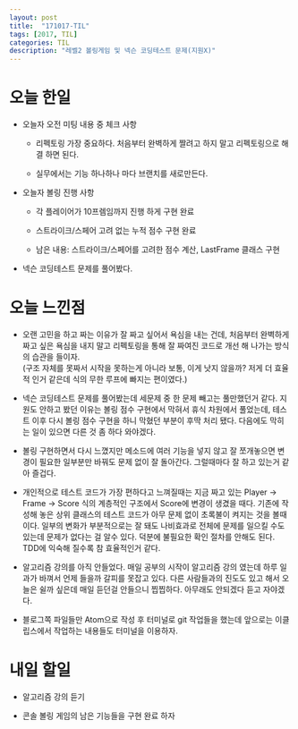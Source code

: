 ```yaml
---
layout: post
title:  "171017-TIL"
tags: [2017, TIL]
categories: TIL
description: "레벨2 볼링게임 및 넥슨 코딩테스트 문제(지원X)"
---
```


오늘 한일
========

- 오늘자 오전 미팅 내용 중 체크 사항

  - 리펙토링 가장 중요하다. 처음부터 완벽하게 짤려고 하지 말고 리펙토링으로 해결 하면 된다.

  - 실무에서는 기능 하나하나 마다 브랜치를 새로만든다.

- 오늘자 볼링 진행 사항
  - 각 플레이어가 10프렘임까지 진행 하게 구현 완료

  - 스트라이크/스페어 고려 없는 누적 점수 구현 완료

  - 남은 내용: 스트라이크/스페어를 고려한 점수 계산, LastFrame 클래스 구현

- 넥슨 코딩테스트 문제를 풀어봤다.

오늘 느낀점
=========

- 오랜 고민을 하고 짜는 이유가 잘 짜고 싶어서 욕심을 내는 건데, 처음부터 완벽하게 짜고 싶은 욕심을 내지 말고 리펙토링을 통해 잘 짜여진 코드로 개선 해 나가는 방식의 습관을 들이자.  
(구조 자체를 못짜서 시작을 못하는게 아니라 보통, 이게 낫지 않을까? 저게 더 효율적 인거 같은데 식의 무한 루프에 빠지는 편이였다.)

- 넥슨 코딩테스트 문제를 풀어봤는데 세문제 중 한 문제 빼고는 풀만했던거 같다. 지원도 안하고 봤던 이유는 볼링 점수 구현에서 막혀서 휴식 차원에서 풀었는데, 테스트 이후 다시 볼링 점수 구현을 하니 막혔던 부분이 후딱 처리 됐다. 다음에도 막히는 일이 있으면 다른 것 좀 하다 와야겠다.

- 볼링 구현하면서 다시 느꼈지만 메소드에 여러 기능을 넣지 않고 잘 쪼개놓으면 변경이 필요한 일부분만 바꿔도 문제 없이 잘 돌아간다. 그럴때마다 잘 하고 있는거 같아 즐겁다.

- 개인적으로 테스트 코드가 가장 편하다고 느껴질때는 지금 짜고 있는 Player -> Frame -> Score 식의 계층적인 구조에서 Score에 변경이 생겼을 때다. 기존에 작성해 놓은 상위 클래스의 테스트 코드가 아무 문제 없이 초록불이 켜지는 것을 볼때이다. 일부의 변화가 부분적으로는 잘 돼도 나비효과로 전체에 문제를 일으킬 수도 있는데 문제가 없다는 걸 알수 있다. 덕분에 불필요한 확인 절차를 안해도 된다. TDD에 익숙해 질수록 참 효율적인거 같다.

- 알고리즘 강의를 아직 안들었다. 매일 공부의 시작이 알고리즘 강의 였는데 하루 일과가 바껴서 언제 들을까 갈피를 못잡고 있다. 다른 사람들과의 진도도 있고 해서 오늘은 쉴까 싶은데 매일 듣던걸 안들으니 찝찝하다. 아무래도 안되겠다 듣고 자야겠다.

- 블로그쪽 파일들만 Atom으로 작성 후 터미널로 git 작업들을 했는데 앞으로는 이클립스에서 작업하는 내용들도 터미널을 이용하자.

내일 할일
=========

- 알고리즘 강의 듣기

- 콘솔 볼링 게임의 남은 기능들을 구현 완료 하자
